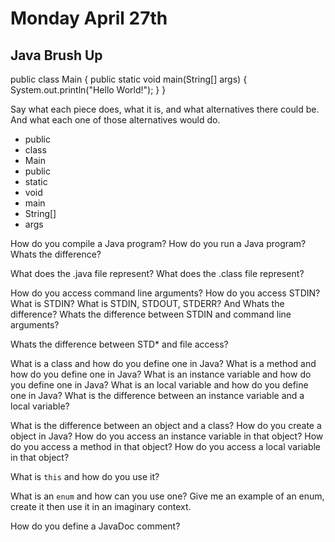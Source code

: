 # Monday April 27th 

## Java Brush Up



public class Main {
  public static void main(String[] args) {
    System.out.println("Hello World!");
  }
}

Say what each piece does, what it is, and what alternatives there could be. And what each one of those alternatives would do.

- public
- class 
- Main
- public
- static
- void 
- main
- String[]
- args 

How do you compile a Java program?
How do you run a Java program?
Whats the difference?

What does the .java file represent?
What does the .class file represent?

How do you access command line arguments?
How do you access STDIN?
What is STDIN?
What is STDIN, STDOUT, STDERR? And Whats the difference?
Whats the difference between STDIN and command line arguments?

Whats the difference between STD* and file access?

What is a class and how do you define one in Java?
What is a method and how do you define one in Java?
What is an instance variable and how do you define one in Java?
What is an local variable and how do you define one in Java?
What is the difference between an instance variable and a local variable?

What is the difference between an object and a class?
How do you create a object in Java?
How do you access an instance variable in that object?
How do you access a method in that object?
How do you access a local variable in that object?

What is `this` and how do you use it?

What is an `enum` and how can you use one?
Give me an example of an enum, create it then use it in an imaginary context.

How do you define a JavaDoc comment?